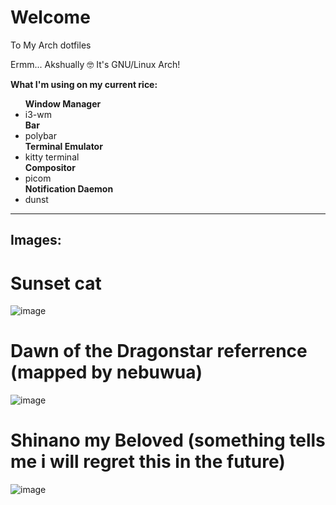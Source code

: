 # Welcome
To My Arch dotfiles

Ermm... Akshually 🤓 It's GNU/Linux Arch!

<b>What I'm using on my current rice:</b>
<ul>
<b>Window Manager</b>
  <li>i3-wm</li>
<b>Bar</b>
  <li>polybar</li>
<b>Terminal Emulator</b>
  <li>kitty terminal</li>
<b>Compositor</b>
  <li>picom</li>
<b>Notification Daemon</b>
  <li>dunst</li> 
</ul>
<hr>

<b><h2>Images:</h2></b>
# Sunset cat
![image](https://github.com/sexore/dotfiles/assets/44409590/baf0c8c6-0394-4616-b2d3-e22713aede58)


# Dawn of the Dragonstar referrence (mapped by nebuwua)
![image](https://github.com/sexore/dotfiles/assets/44409590/5b9cf63f-ce38-46d5-b772-d28726b86ae9)


# Shinano my Beloved (something tells me i will regret this in the future)
![image](https://github.com/sexore/dotfiles/assets/44409590/eddee833-084e-4944-9913-247b351f1971)

